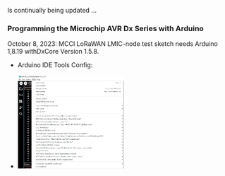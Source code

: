 Is continually being updated ...  

### Programming the Microchip AVR Dx Series with Arduino

October 8, 2023: MCCI LoRaWAN LMIC-node test sketch needs Arduino 1,8.19 withDxCore Version 1.5.8.

- Arduino IDE Tools Config:

- <img src="../Images/Arduino_IDE_Tools_Config.jpg" alt="polylab" width="50%">  
